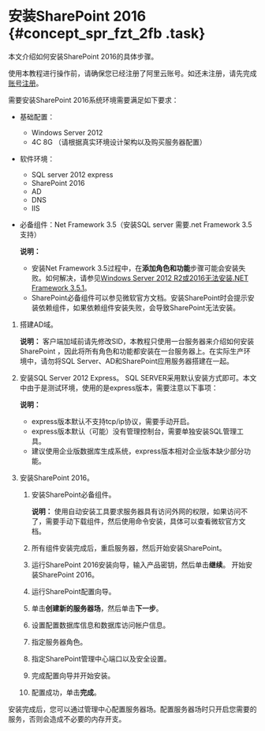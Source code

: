 # 安装SharePoint 2016 {#concept_spr_fzt_2fb .task}

本文介绍如何安装SharePoint 2016的具体步骤。

使用本教程进行操作前，请确保您已经注册了阿里云账号。如还未注册，请先完成[账号注册](https://account.alibabacloud.com/register/intl_register.htm)。

需要安装SharePoint 2016系统环境需要满足如下要求：

-   基础配置：
    -   Windows Server 2012
    -   4C 8G （请根据真实环境设计架构以及购买服务器配置）
-   软件环境：
    -   SQL server 2012 express
    -   SharePoint 2016
    -   AD
    -   DNS
    -   IIS
-   必备组件：Net Framework 3.5（安装SQL server 需要.net Framework 3.5 支持）

    **说明：** 

    -   安装Net Framework 3.5过程中，在**添加角色和功能**步骤可能会安装失败。如何解决，请参见[Windows Server 2012 R2或2016无法安装.NET Framework 3.5.1](https://www.alibabacloud.com/help/faq-detail/38203.htm)。
    -   SharePoint必备组件可以参见微软官方文档。安装SharePoint时会提示安装依赖组件，如果依赖组件安装失败，会导致SharePoint无法安装。

1.  搭建AD域。 

    **说明：** 客户端加域前请先修改SID，本教程只使用一台服务器来介绍如何安装SharePoint ，因此将所有角色和功能都安装在一台服务器上。在实际生产环境中，请勿将SQL Server、AD和SharePoint应用服务器搭建在一起。

2.  安装SQL Server 2012 Express。 SQL SERVER采用默认安装方式即可。本文中由于是测试环境，使用的是express版本，需要注意以下事项：

    **说明：** 

    -   express版本默认不支持tcp/ip协议，需要手动开启。
    -   express版本默认（可能）没有管理控制台，需要单独安装SQL管理工具。
    -   建议使用企业版数据库生成系统，express版本相对企业版本缺少部分功能。
3.  安装SharePoint 2016。 
    1.  安装SharePoint必备组件。 

        **说明：** 使用自动安装工具要求服务器具有访问外网的权限，如果访问不了，需要手动下载组件，然后使用命令安装，具体可以查看微软官方文档。

    2.  所有组件安装完成后，重启服务器，然后开始安装SharePoint。
    3.  运行SharePoint 2016安装向导，输入产品密钥，然后单击**继续**。 开始安装SharePoint 2016。
    4.  运行SharePoint配置向导。 
    5.  单击**创建新的服务器场**，然后单击**下一步**。
    6.  设置配置数据库信息和数据库访问帐户信息。 
    7.  指定服务器角色。 
    8.  指定SharePoint管理中心端口以及安全设置。 
    9.  完成配置向导并开始安装。 
    10. 配置成功，单击**完成**。 

安装完成后，您可以通过管理中心配置服务器场。配置服务器场时只开启您需要的服务，否则会造成不必要的内存开支。

